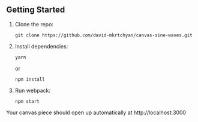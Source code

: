 ## Getting Started

1.  Clone the repo:

        git clone https://github.com/david-mkrtchyan/canvas-sine-waves.git

2.  Install dependencies:

        yarn

    or

        npm install

3.  Run webpack:

        npm start

Your canvas piece should open up automatically at http://localhost:3000
